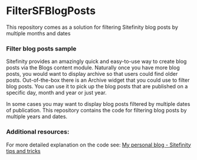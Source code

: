 # FilterSFBlogPosts
This repository comes as a solution for filtering Sitefinity blog posts by multiple months and dates

### Filter blog posts sample

Sitefinity provides an amazingly quick and easy-to-use way to create blog posts via the Blogs content module. Naturally once you have more blog posts, you would want to display archive so that users could find older posts. Out-of-the-box there is an Archive widget that you could use to filter blog posts. You can use it to pick up the blog posts that are published on a specific day, month and year or just year.

In some cases you may want to display blog posts filtered by multiple dates of publication. This repository contains the code for filtering blog posts by multiple years and dates.

### Additional resources:

For more detailed explanation on the code see:
[My personal blog - Sitefinity tips and tricks](http://www.sitefinitytipsandtricks.net/2015/02/22/filter-sitefinity-blog-posts/)

